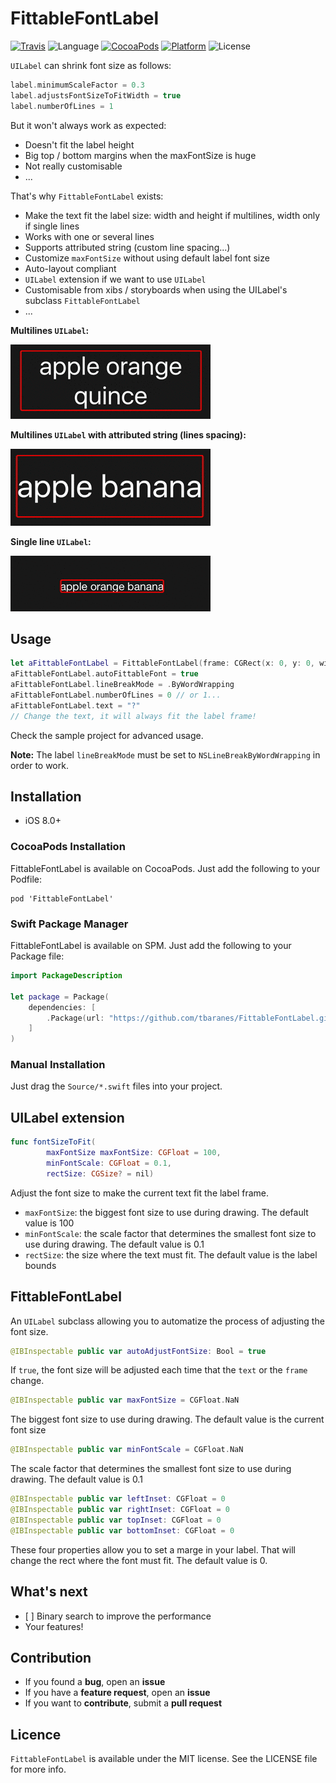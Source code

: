 # FittableFontLabel

[![Travis](https://img.shields.io/travis/tbaranes/FittableFontLabel.svg)](https://travis-ci.org/tbaranes/FittableFontLabel)
![Language](https://img.shields.io/badge/language-Swift%202.2-orange.svg)
[![CocoaPods](https://img.shields.io/cocoapods/v/FittableFontLabel.svg?style=flat)](https://github.com/tbaranes/FittableFontLabel)
[![Platform](https://img.shields.io/cocoapods/p/FittableFontLabel.svg?style=flat)](http://cocoadocs.org/docsets/FittableFontLabel)
![License](https://img.shields.io/github/license/tbaranes/FittableFontLabel?style=flat)

`UILabel` can shrink font size as follows:

```swift
label.minimumScaleFactor = 0.3
label.adjustsFontSizeToFitWidth = true
label.numberOfLines = 1
```

But it won't always work as expected: 

- Doesn't fit the label height
- Big top / bottom margins when the maxFontSize is huge
- Not really customisable
- ...

That's why `FittableFontLabel` exists:

- Make the text fit the label size: width and height if multilines, width only if single lines
- Works with one or several lines
- Supports attributed string (custom line spacing...)
- Customize `maxFontSize` without using default label font size
- Auto-layout compliant
- `UILabel` extension if we want to use `UILabel`
- Customisable from xibs / storyboards when using the UILabel's subclass `FittableFontLabel`
- ...

**Multilines `UILabel`:**

![](./assets/demo.gif)

**Multilines `UILabel` with attributed string (lines spacing):**

![](./assets/demo_attributed.gif)

**Single line `UILabel`:**

![](./assets/demo_single_line.gif)

## Usage

```swift
let aFittableFontLabel = FittableFontLabel(frame: CGRect(x: 0, y: 0, width: 300, height: 100))
aFittableFontLabel.autoFittableFont = true
aFittableFontLabel.lineBreakMode = .ByWordWrapping
aFittableFontLabel.numberOfLines = 0 // or 1...
aFittableFontLabel.text = "?"
// Change the text, it will always fit the label frame!
```

Check the sample project for advanced usage.

**Note:** The label `lineBreakMode` must be set to `NSLineBreakByWordWrapping` in order to work.

## Installation

- iOS 8.0+

### CocoaPods Installation

FittableFontLabel is available on CocoaPods. Just add the following to your Podfile:

```
pod 'FittableFontLabel'
```

### Swift Package Manager

FittableFontLabel is available on SPM. Just add the following to your Package file:

```swift
import PackageDescription

let package = Package(
    dependencies: [
        .Package(url: "https://github.com/tbaranes/FittableFontLabel.git", majorVersion: 1)
    ]
)
```

### Manual Installation

Just drag the `Source/*.swift` files into your project.


## UILabel extension

```swift
func fontSizeToFit(
		maxFontSize maxFontSize: CGFloat = 100, 
		minFontScale: CGFloat = 0.1, 
		rectSize: CGSize? = nil)
```

Adjust the font size to make the current text fit the label frame.

- `maxFontSize`: the biggest font size to use during drawing. The default value is 100
- `minFontScale`: the scale factor that determines the smallest font size to use during drawing. The default value is 0.1
- `rectSize`: the size where the text must fit. The default value is the label bounds

## FittableFontLabel

An `UILabel` subclass allowing you to automatize the process of adjusting the font size.

```swift
@IBInspectable public var autoAdjustFontSize: Bool = true
```

If `true`, the font size will be adjusted each time that the `text` or the `frame` change.

```swift
@IBInspectable public var maxFontSize = CGFloat.NaN
```

The biggest font size to use during drawing. The default value is the current font size

```swift
@IBInspectable public var minFontScale = CGFloat.NaN
```

The scale factor that determines the smallest font size to use during drawing. The default value is 0.1

```swift
@IBInspectable public var leftInset: CGFloat = 0
@IBInspectable public var rightInset: CGFloat = 0
@IBInspectable public var topInset: CGFloat = 0
@IBInspectable public var bottomInset: CGFloat = 0
```

These four properties allow you to set a marge in your label. That will change the rect where the font must fit. The default value is 0.

## What's next

- [ ] Binary search to improve the performance
- Your features!

## Contribution

- If you found a **bug**, open an **issue**
- If you have a **feature request**, open an **issue**
- If you want to **contribute**, submit a **pull request**

## Licence

`FittableFontLabel` is available under the MIT license. See the LICENSE file for more info.
